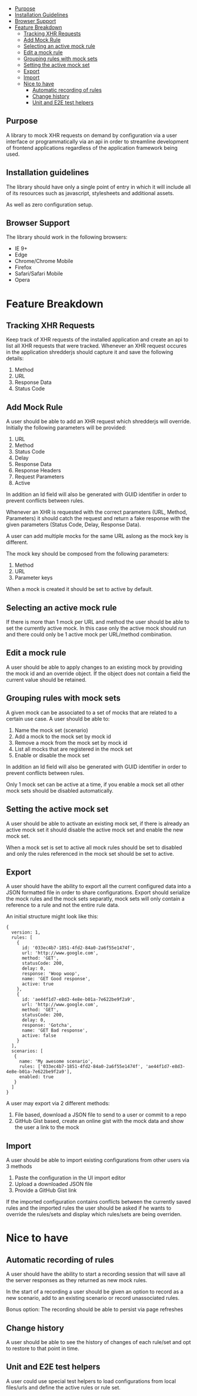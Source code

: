 - [Purpose](#purpose)
- [Installation Guidelines](#installation-guidelines)
- [Browser Support](#browser-support)
- [Feature Breakdown](#feature-breakdown)
	- [Tracking XHR Requests](#tracking-xhr-requests)
	- [Add Mock Rule](#add-mock-rule)
	- [Selecting an active mock rule](#selecting-an-active-mock-rule)
	- [Edit a mock rule](#edit-a-mock-rule)
	- [Grouping rules with mock sets](#grouping-rules-with-mock-sets)
	- [Setting the active mock set](#setting-the-active-mock-set)
	- [Export](#export)
	- [Import](#import)
    - [Nice to have](#nice-to-have)
	    - [Automatic recording of rules](#automatic-recording-of-rules)
	    - [Change history](#change-history)
      - [Unit and E2E test helpers](#unit-and-e2e-test-helpers)

## Purpose

A library to mock XHR requests on demand by configuration via a user interface or programmatically via an api in
order to streamline development of frontend applications regardless of the application framework being used.


## Installation guidelines
The library should have only a single point of entry in which it will include all of its resources such as 
javascript, stylesheets and additional assets.

As well as zero configuration setup.

## Browser Support
The library should work in the following browsers:

- IE 9+
- Edge
- Chrome/Chrome Mobile
- Firefox
- Safari/Safari Mobile
- Opera


# Feature Breakdown

## Tracking XHR Requests

Keep track of XHR requests of the installed application and create an api to list all XHR requests that were tracked.
Whenever an XHR request occures in the application shredderjs should capture it and save the following details:

1. Method
1. URL
1. Response Data
1. Status Code


## Add Mock Rule

A user should be able to add an XHR request which shredderjs will override. 
Initially the following parameters will be provided:

1. URL
1. Method
1. Status Code
1. Delay
1. Response Data
1. Response Headers
1. Request Parameters
1. Active

In addition an Id field will also be generated with GUID identifier in order to prevent conflicts between rules. 

Whenever an XHR is requested with the correct parameters (URL, Method, Parameters) it should catch the request and return a fake response
with the given parameters (Status Code, Delay, Response Data).

A user can add multiple mocks for the same URL aslong as the mock key is different.

The mock key should be composed from the following parameters:
1. Method
1. URL
1. Parameter keys

When a mock is created it should be set to active by default.

## Selecting an active mock rule

If there is more than 1 mock per URL and method the user should be able to set the currently active mock.
In this case only the active mock should run and there could only be 1 active mock per URL/method combination.

## Edit a mock rule

A user should be able to apply changes to an existing mock by providing the mock id and an override object.
If the object does not contain a field the current value should be retained.

## Grouping rules with mock sets

A given mock can be associated to a set of mocks that are related to a certain use case.
A user should be able to:

1. Name the mock set (scenario)
1. Add a mock to the mock set by mock id
1. Remove a mock from the mock set by mock id
1. List all mocks that are registered in the mock set
1. Enable or disable the mock set

In addition an Id field will also be generated with GUID identifier in order to prevent conflicts between rules.

Only 1 mock set can be active at a time, if you enable a mock set all other mock sets should be disabled automatically.


## Setting the active mock set

A user should be able to activate an existing mock set, if there is already an active mock set it should disable
the active mock set and enable the new mock set.

When a mock set is set to active all mock rules should be set to disabled and only the rules referenced in the mock set
should be set to active.

## Export

A user should have the ability to export all the current configured data into a JSON formatted file in order to share configurations.
Export should serialize the mock rules and the mock sets separatly, mock sets will only contain a reference to a rule and not the entire rule data.

An initial structure might look like this:
```
{
  version: 1,
  rules: [
    {
      id: '033ec4b7-1851-4fd2-84a0-2a6f55e1474f',
      url: 'http://www.google.com',
      method: 'GET',
      statusCode: 200,
      delay: 0,
      response: 'Woop woop',
      name: 'GET Good response',
      active: true
    },
    {
      id: 'ae44f1d7-e8d3-4e8e-b01a-7e622be9f2a9',
      url: 'http://www.google.com',
      method: 'GET',
      statusCode: 200,
      delay: 0,
      response: 'Gotcha',
      name: 'GET Bad response',
      active: false
    }
  ],
  scenarios: [
   {
     name: 'My awesome scenario',
     rules: ['033ec4b7-1851-4fd2-84a0-2a6f55e1474f', 'ae44f1d7-e8d3-4e8e-b01a-7e622be9f2a9'],
     enabled: true
   }
  ]
}
```

A user may export via 2 different methods:

1. File based, download a JSON file to send to a user or commit to a repo
1. GitHub Gist based, create an online gist with the mock data and show the user a link to the mock

## Import

A user should be able to import existing configurations from other users via 3 methods

1. Paste the configuration in the UI import editor
2. Upload a downloaded JSON file
3. Provide a GitHub Gist link

If the imported configuration contains conflicts between the currently saved rules and the imported rules
the user should be asked if he wants to override the rules/sets and display which rules/sets are being overriden.

# Nice to have

## Automatic recording of rules

A user should have the ability to start a recording session that will save all the server responses as they returned as
new mock rules.

In the start of a recording a user should be given an option to record as a new scenario, add to an existing scenario
or record unassociated rules.

Bonus option: The recording should be able to persist via page refreshes

## Change history

A user should be able to see the history of changes of each rule/set and opt to restore to that point in time.

## Unit and E2E test helpers

A user could use special test helpers to load configurations from local files/urls and define the active rules or rule set.

